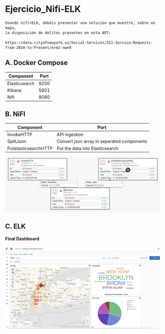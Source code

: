# Ejercicio_Nifi-ELK

```
Usando nifi+ELK, debéis presentar una solución que muestre, sobre un mapa, 
la disposición de delitos presentes en esta API:

https://data.cityofnewyork.us/Social-Services/311-Service-Requests-from-2010-to-Present/erm2-nwe9
```
## A. Docker Compose

| Component | Port |
| --- | --- | 
| Elasticsearch | 9200 |
| Kibana | 5601 |
| Nifi | 8080 |


## B. NiFI

| Component | Port |
| --- | --- | 
| InvokeHTTP | API ingestion |
| SplitJson | Convert json array in separated components |
| PutelasticsearchHTTP | Put the data into Elasticsearch |

<img src="Images/03.png" width="700"/>

## C. ELK

#### Final Dashboard

<img src="Images/02.png" width="700"/>
